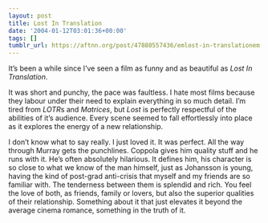```yaml
---
layout: post
title: Lost In Translation
date: '2004-01-12T03:01:36+00:00'
tags: []
tumblr_url: https://aftnn.org/post/47880557436/emlost-in-translationem
---
```

<p>It&rsquo;s been a while since I&rsquo;ve seen a film as funny and as beautiful as <em>Lost In Translation</em>.</p>
<p>It was short and punchy, the pace was faultless. I hate most films because they labour under their need to explain everything in so much detail. I&rsquo;m tired from <em>LOTR</em>s and <em>Matrices</em>, but <em>Lost</em> is perfectly respectful of the abilities of it&rsquo;s audience. Every scene seemed to fall effortlessly into place as it explores the energy of a new relationship.</p>
<p>I don&rsquo;t know what to say really. I just loved it. It was perfect. All the way through Murray gets the punchlines. Coppola gives him quality stuff and he runs with it. He&rsquo;s often absolutely hilarious. It defines him, his character is so close to what we know of the man himself, just as Johansson is young, having the kind of post-grad anti-crisis that myself and my friends are so familiar with. The tenderness between them is splendid and rich. You feel the love of both, as friends, family or lovers, but also the superior qualities of their relationship. Something about it that just elevates it beyond the average cinema romance, something in the truth of it.</p>
